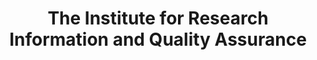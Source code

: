 ---
dateStart: 2009-01-01
dateEnd: 2009-12-31
title: "The Institute for Research Information and Quality Assurance"
venue: "The Institute for Research Information and Quality Assurance"
organizer:
credit:
city: Bonn
state:
country: Germany
pdfLink:
venueImages:
---